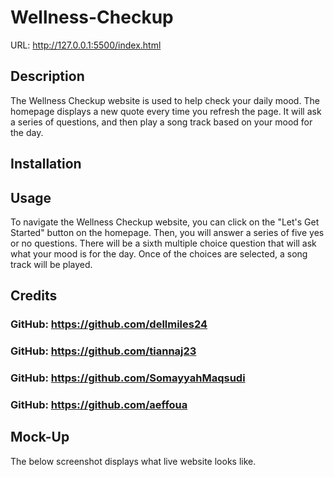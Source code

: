 # Wellness-Checkup

URL: http://127.0.0.1:5500/index.html

## Description
The Wellness Checkup website is used to help check your daily mood. The homepage displays a new quote every time you refresh the page. It will ask a series of questions, and then play a song track based on your mood for the day.

## Installation


## Usage
To navigate the Wellness Checkup website, you can click on the "Let's Get Started" button on the homepage. Then, you will answer a series of five yes or no questions. There will be a sixth multiple choice question that will ask what your mood is for the day. Once of the choices are selected, a song track will be played.

## Credits
 ### GitHub: https://github.com/dellmiles24
 ### GitHub: https://github.com/tiannaj23
 ### GitHub: https://github.com/SomayyahMaqsudi
 ### GitHub: https://github.com/aeffoua

## Mock-Up

The below screenshot displays what live website looks like.